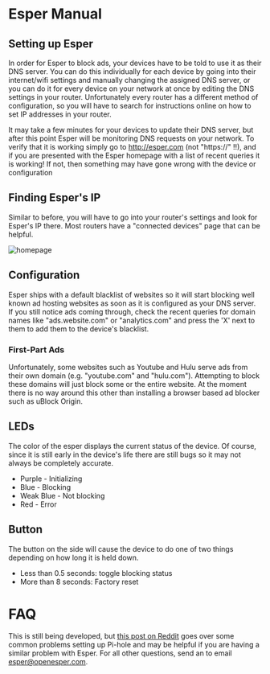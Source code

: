 # Esper Manual

## Setting up Esper
In order for Esper to block ads, your devices have to be told to use it as their DNS server. You can do this individually for each device by going into their internet/wifi settings and manually changing the assigned DNS server, or you can do it for every device on your network at once by editing the DNS settings in your router. Unfortunately every router has a different method of configuration, so you will have to search for instructions online on how to set IP addresses in your router.

It may take a few minutes for your devices to update their DNS server, but after this point Esper will be monitoring DNS requests on your network. 
To verify that it is working simply go to http://esper.com (not "https://" !!), and if you are presented with the Esper homepage with a list of recent queries it is working! 
If not, then something may have gone wrong with the device or configuration

## Finding Esper's IP

Similar to before, you will have to go into your router's settings and look for Esper's IP there. Most routers have a "connected devices" page that can be helpful. 

![homepage](https://i.imgur.com/hzfZoeM.png)

## Configuration
Esper ships with a default blacklist of websites so it will start blocking well known ad hosting websites as soon as it is configured as your DNS server. If you still notice
ads coming through, check the recent queries for domain names like "ads.website.com" or "analytics.com" and press the 'X' next to them to add them to the device's blacklist.

### First-Part Ads
Unfortunately, some websites such as Youtube and Hulu serve ads from their own domain (e.g. "youtube.com" and "hulu.com"). Attempting to block these domains will just block some
or the entire website. At the moment there is no way around this other than installing a browser based ad blocker such as uBlock Origin.

## LEDs
The color of the esper displays the current status of the device. Of course, since it is still early in the device's life there are still bugs 
so it may not always be completely accurate.
- Purple - Initializing
- Blue - Blocking
- Weak Blue - Not blocking
- Red - Error

## Button
The button on the side will cause the device to do one of two things depending on how long it is held down.
- Less than 0.5 seconds: toggle blocking status
- More than 8 seconds: Factory reset

# FAQ
This is still being developed, but [this post on Reddit](https://old.reddit.com/r/pihole/comments/frum61/frequently_asked_questions/) goes over some common problems setting up
Pi-hole and may be helpful if you are having a similar problem with Esper. For all other questions, send an to email esper@openesper.com.
